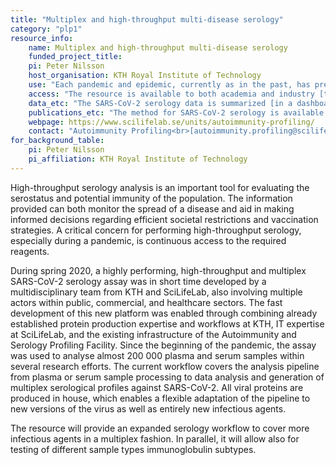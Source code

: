 ```yaml
---
title: "Multiplex and high-throughput multi-disease serology"
category: "plp1"
resource_info:
    name: Multiplex and high-throughput multi-disease serology
    funded_project_title:
    pi: Peter Nilsson
    host_organisation: KTH Royal Institute of Technology
    use: "Each pandemic and epidemic, currently as in the past, has presented as a public health emergency characterised by uncertainty in the entity of its effect. A key point of pandemic preparedness is therefore to be able to learn from the past by collecting as much virological and immunological data as possible on viruses causing diseases with pandemic potential. Comparative serological studies and serological surveillance are well needed in order to understand the extent and duration of the immune response in COVID-19 and future pandemics."
    access: "The resource is available to both academia and industry [through the Autoimmunity and Serology Profiling Unit at SciLifeLab](https://www.scilifelab.se/units/autoimmunity-profiling/). Applicants can submit a project proposal through the unit website to initiate discussion on feasibility and fees."
    data_etc: "The SARS-CoV-2 serology data is summarized [in a dashboard at the Swedish Pandemic Preparedness and COVID-19 Data Portal](https://www.covid19dataportal.se/dashboards/serology-statistics/)."
    publications_etc: "The method for SARS-CoV-2 serology is available at [DOI: 10.1002/cti2.1312](https://doi.org/10.1002/cti2.1312). Instructions for sample preparation are provided during the project feasibility discussion with the Autoimmunity and Serology Profiling Unit."
    webpage: https://www.scilifelab.se/units/autoimmunity-profiling/
    contact: "Autoimmunity Profiling<br>[autoimmunity.profiling@scilifelab.se](mailto:autoimmunity.profiling@scilifelab.se)"
for_background_table:
    pi: Peter Nilsson
    pi_affiliation: KTH Royal Institute of Technology
---
```


High-throughput serology analysis is an important tool for evaluating the serostatus and potential immunity of the population. The information provided can both monitor the spread of a disease and aid in making informed decisions regarding efficient societal restrictions and vaccination strategies. A critical concern for performing high-throughput serology, especially during a pandemic, is continuous access to the required reagents.

During spring 2020, a highly performing, high-throughput and multiplex SARS-CoV-2 serology assay was in short time developed by a multidisciplinary team from KTH and SciLifeLab, also involving multiple actors within public, commercial, and healthcare sectors. The fast development of this new platform was enabled through combining already established protein production expertise and workflows at KTH, IT expertise at SciLifeLab, and the existing infrastructure of the Autoimmunity and Serology Profiling Facility. Since the beginning of the pandemic, the assay was used to analyse almost 200 000 plasma and serum samples within several research efforts. The current workflow covers the analysis pipeline from plasma or serum sample processing to data analysis and generation of multiplex serological profiles against SARS-CoV-2. All viral proteins are produced in house, which enables a flexible adaptation of the pipeline to new versions of the virus as well as entirely new infectious agents.

The resource will provide an expanded serology workflow to cover more infectious agents in a multiplex fashion. In parallel, it will allow also for testing of different sample types immunoglobulin subtypes.
